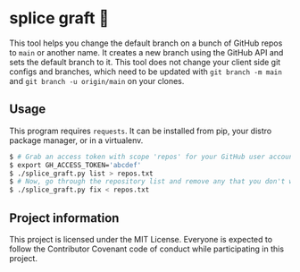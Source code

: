 # splice graft 🌿

This tool helps you change the default branch on a bunch of GitHub repos to
`main` or another name. It creates a new branch using the GitHub API and sets
the default branch to it. This tool does not change your client side git
configs and branches, which need to be updated with `git branch -m main` and
`git branch -u origin/main` on your clones.

## Usage

This program requires `requests`. It can be installed from pip, your distro package manager, or in a virtualenv.

```bash
$ # Grab an access token with scope 'repos' for your GitHub user account at https://github.com/settings/tokens
$ export GH_ACCESS_TOKEN='abcdef'
$ ./splice_graft.py list > repos.txt
$ # Now, go through the repository list and remove any that you don't want to use
$ ./splice_graft.py fix < repos.txt
```

## Project information

This project is licensed under the MIT License. Everyone is expected to follow
the Contributor Covenant code of conduct while participating in this project.

